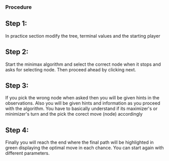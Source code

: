 ### Procedure
## Step 1:
In practice section modify the tree, terminal values and the starting player
## Step 2:
Start the minimax algorithm and select the correct node when it stops and asks for selecting node. Then proceed ahead by clicking next.
## Step 3: 
If you pick the wrong node when asked then you will be given hints in the observations. Also you will be given hints and information as you proceed with the algorithm. You have to basically understand if its maximizer's or minimizer's turn and the pick the corect move (node) accordingly
## Step 4:
Finally you will reach the end where the final path will be highlighted in green displaying the optimal move in each chance. You can start again with different parameters.
